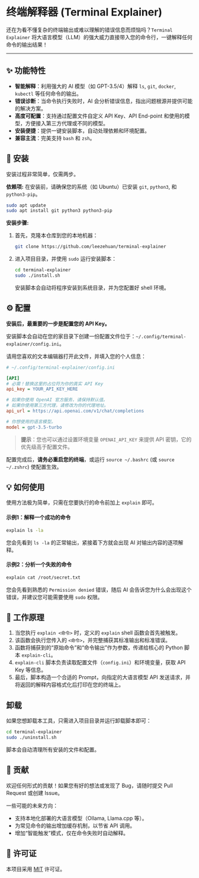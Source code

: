 # 终端解释器 (Terminal Explainer)


还在为看不懂复杂的终端输出或难以理解的错误信息而烦恼吗？`Terminal Explainer` 将大语言模型（LLM）的强大威力直接带入您的命令行，一键解释任何命令的输出结果！


---

## ✨ 功能特性

*   **智能解释**：利用强大的 AI 模型（如 GPT-3.5/4）解释 `ls`, `git`, `docker`, `kubectl` 等任何命令的输出。
*   **错误诊断**：当命令执行失败时，AI 会分析错误信息，指出问题根源并提供可能的解决方案。
*   **高度可配置**：支持通过配置文件自定义 API Key、API End-point 和使用的模型，方便接入第三方代理或不同的模型。
*   **安装便捷**：提供一键安装脚本，自动处理依赖和环境配置。
*   **兼容主流**：完美支持 `bash` 和 `zsh`。

## 🚀 安装

安装过程非常简单，仅需两步。

**依赖项:**
在安装前，请确保您的系统（如 Ubuntu）已安装 `git`, `python3`, 和 `python3-pip`。

```bash
sudo apt update
sudo apt install git python3 python3-pip
```

**安装步骤:**
1.  首先，克隆本仓库到您的本地机器：
    ```bash
    git clone https://github.com/leezehuan/terminal-explainer
    ```

2.  进入项目目录，并使用 `sudo` 运行安装脚本：
    ```bash
    cd terminal-explainer
    sudo ./install.sh
    ```
    安装脚本会自动将程序安装到系统目录，并为您配置好 shell 环境。

## ⚙️ 配置

**安装后，最重要的一步是配置您的 API Key。**

安装脚本会自动在您的家目录下创建一份配置文件位于：`~/.config/terminal-explainer/config.ini`。

请用您喜欢的文本编辑器打开此文件，并填入您的个人信息：

```ini
# ~/.config/terminal-explainer/config.ini

[API]
# 必需！替换这里的占位符为你的真实 API Key
api_key = YOUR_API_KEY_HERE

# 如果你使用 OpenAI 官方服务，请保持默认值。
# 如果你使用第三方代理，请修改为你的代理地址。
api_url = https://api.openai.com/v1/chat/completions

# 你想使用的语言模型。
model = gpt-3.5-turbo
```

> **提示**：您也可以通过设置环境变量 `OPENAI_API_KEY` 来提供 API 密钥，它的优先级高于配置文件。

配置完成后，**请务必重启您的终端**，或运行 `source ~/.bashrc` (或 `source ~/.zshrc`) 使配置生效。

## 💡 如何使用

使用方法极为简单，只需在您要执行的命令前加上 `explain` 即可。

#### 示例1：解释一个成功的命令

```bash
explain ls -la
```
您会先看到 `ls -la` 的正常输出，紧接着下方就会出现 AI 对输出内容的逐项解释。

#### 示例2：分析一个失败的命令

```bash
explain cat /root/secret.txt
```
您会先看到熟悉的 `Permission denied` 错误，随后 AI 会告诉您为什么会出现这个错误，并建议您可能需要使用 `sudo` 权限。

## 🔧 工作原理

1.  当您执行 `explain <命令>` 时，定义的 `explain` shell 函数会首先被触发。
2.  该函数会执行您传入的 `<命令>`，并完整捕获其标准输出和标准错误。
3.  函数将捕获到的“原始命令”和“命令输出”作为参数，传递给核心的 Python 脚本 `explain-cli`。
4.  `explain-cli` 脚本负责读取配置文件（`config.ini`）和环境变量，获取 API Key 等信息。
5.  最后，脚本构造一个合适的 Prompt，向指定的大语言模型 API 发送请求，并将返回的解释内容格式化后打印在您的终端上。

## 卸载

如果您想卸载本工具，只需进入项目目录并运行卸载脚本即可：

```bash
cd terminal-explainer
sudo ./uninstall.sh
```
脚本会自动清理所有安装的文件和配置。

## 🤝 贡献

欢迎任何形式的贡献！如果您有好的想法或发现了 Bug，请随时提交 Pull Request 或创建 Issue。

一些可能的未来方向：
*   支持本地化部署的大语言模型（Ollama, Llama.cpp 等）。
*   为常见命令的输出增加缓存机制，以节省 API 调用。
*   增加“智能触发”模式，仅在命令失败时自动解释。

## 📜 许可证

本项目采用 [MIT](https://opensource.org/licenses/MIT) 许可证。
